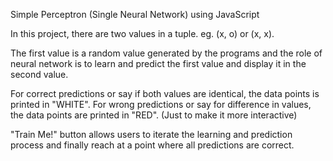 Simple Perceptron (Single Neural Network) using JavaScript

In this project, there are two values in a tuple. eg. (x, o) or (x, x).

The first value is a random value generated by the programs and the role of neural network is to learn and predict the first value and display it in the second value.

For correct predictions or say if both values are identical, the data points is printed in "WHITE".
For wrong predictions or say for difference in values, the data points are printed in "RED".
(Just to make it more interactive)

"Train Me!" button allows users to iterate the learning and prediction process and finally reach at a point where all predictions are correct.
